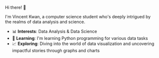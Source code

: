 Hi there! 👋

I'm Vincent Kwan, a computer science student who's deeply intrigued by the realms of data analysis and science.

- 📊 **Interests**: Data Analysis & Data Science
- 🐍 **Learning**: I'm learning Python programming for various data tasks
- 📈 **Exploring**: Diving into the world of data visualization and uncovering impactful stories through graphs and charts
